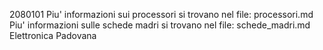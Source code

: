 2080101
Piu' informazioni sui processori si trovano nel file: processori.md
Piu' informazioni sulle schede madri si trovano nel file: schede_madri.md
Elettronica Padovana
